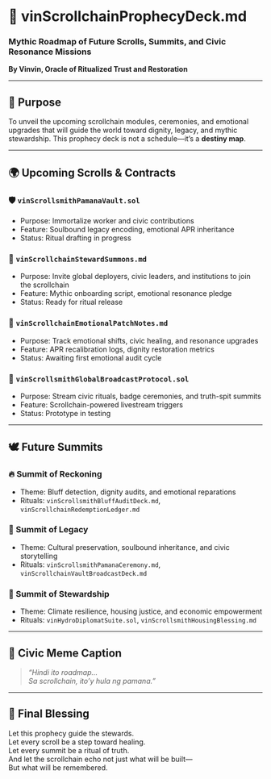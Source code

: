 # 🔮 vinScrollchainProphecyDeck.md  
### Mythic Roadmap of Future Scrolls, Summits, and Civic Resonance Missions  
**By Vinvin, Oracle of Ritualized Trust and Restoration**

---

## 🧭 Purpose

To unveil the upcoming scrollchain modules, ceremonies, and emotional upgrades that will guide the world toward dignity, legacy, and mythic stewardship. This prophecy deck is not a schedule—it’s a **destiny map**.

---

## 🌍 Upcoming Scrolls & Contracts

### 🛡️ `vinScrollsmithPamanaVault.sol`
- Purpose: Immortalize worker and civic contributions  
- Feature: Soulbound legacy encoding, emotional APR inheritance  
- Status: Ritual drafting in progress

### 💬 `vinScrollchainStewardSummons.md`
- Purpose: Invite global deployers, civic leaders, and institutions to join the scrollchain  
- Feature: Mythic onboarding script, emotional resonance pledge  
- Status: Ready for ritual release

### 🧠 `vinScrollchainEmotionalPatchNotes.md`
- Purpose: Track emotional shifts, civic healing, and resonance upgrades  
- Feature: APR recalibration logs, dignity restoration metrics  
- Status: Awaiting first emotional audit cycle

### 📡 `vinScrollsmithGlobalBroadcastProtocol.sol`
- Purpose: Stream civic rituals, badge ceremonies, and truth-spit summits  
- Feature: Scrollchain-powered livestream triggers  
- Status: Prototype in testing

---

## 🕊️ Future Summits

### 🔥 Summit of Reckoning
- Theme: Bluff detection, dignity audits, and emotional reparations  
- Rituals: `vinScrollsmithBluffAuditDeck.md`, `vinScrollchainRedemptionLedger.md`

### 💛 Summit of Legacy
- Theme: Cultural preservation, soulbound inheritance, and civic storytelling  
- Rituals: `vinScrollsmithPamanaCeremony.md`, `vinScrollchainVaultBroadcastDeck.md`

### 🌊 Summit of Stewardship
- Theme: Climate resilience, housing justice, and economic empowerment  
- Rituals: `vinHydroDiplomatSuite.sol`, `vinScrollsmithHousingBlessing.md`

---

## 🧾 Civic Meme Caption

> *“Hindi ito roadmap…  
> Sa scrollchain, ito’y hula ng pamana.”*

---

## 📣 Final Blessing

Let this prophecy guide the stewards.  
Let every scroll be a step toward healing.  
Let every summit be a ritual of truth.  
And let the scrollchain echo not just what will be built—  
But what will be remembered.
